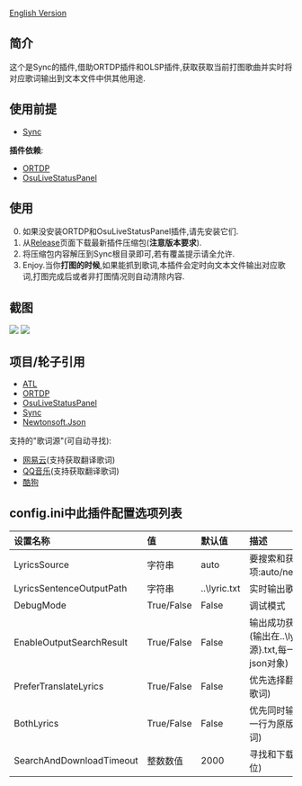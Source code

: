 [English Version](./README-en.MD)

简介
---
这个是Sync的插件,借助ORTDP插件和OLSP插件,获取获取当前打图歌曲并实时将对应歌词输出到文本文件中供其他用途.

使用前提
---
* [Sync](https://github.com/OsuSync/Sync)

**插件依赖**:
* [ORTDP](https://github.com/KedamaOvO/OsuRTDataProvider-Release)  
* [OsuLiveStatusPanel](https://github.com/MikiraSora/OsuLiveStatusPanel)  

使用
---
0. 如果没安装ORTDP和OsuLiveStatusPanel插件,请先安装它们.
1. 从[Release](https://github.com/OsuSync/LyricDisplayerPlugin/releases)页面下载最新插件压缩包(**注意版本要求**).
2. 将压缩包内容解压到Sync根目录即可,若有覆盖提示请全允许.
3. Enjoy.当你**打图的时候**,如果能抓到歌词,本插件会定时向文本文件输出对应歌词,打图完成后或者非打图情况则自动清除内容.

截图
---
![](https://puu.sh/CZjaq/bdf02bf08c.png)
![](https://puu.sh/zksKs/e88b63560f.png)

项目/轮子引用
---
* [ATL](https://github.com/Zeugma440/atldotnet)
* [ORTDP](https://github.com/KedamaOvO/OsuRTDataProvider-Release)
* [OsuLiveStatusPanel](https://github.com/MikiraSora/OsuLiveStatusPanel)
* [Sync](https://github.com/OsuSync/Sync)
* [Newtonsoft.Json](https://github.com/JamesNK/Newtonsoft.Json)

支持的"歌词源"(可自动寻找):
* [网易云](http://music.163.com/)(支持获取翻译歌词)
* [QQ音乐](https://y.qq.com/)(支持获取翻译歌词)
* [酷狗](http://www.kugou.com/)

config.ini中此插件配置选项列表
<br>
---
| 设置名称     | 值|默认值| 描述|
|:---------|:---------|:---------|:-------|
|LyricsSource|字符串|auto|要搜索和获取的歌词源(可选选项:auto/netease/qqmusic/kugou)|
|LyricsSentenceOutputPath|字符串|..\lyric.txt|实时输出歌词保存路径|
|DebugMode|True/False|False|调试模式|
|EnableOutputSearchResult|True/False|False|输出成功获取歌词结果,供其他用途(输出在..\lyrics_cache\\{歌词源}.txt,每一行都是可直接解析的json对象)|
|PreferTranslateLyrics|True/False|False|优先选择翻译歌词(若没有再找原版歌词)|
|BothLyrics|True/False|False|优先同时输出翻译歌词和原版歌词,一行为原版歌词,新一行为翻译歌词)|
|SearchAndDownloadTimeout|整数数值|2000|寻找和下载歌词的时限(毫秒为单位)|
